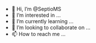- 👋 Hi, I’m @SeptioMS
- 👀 I’m interested in ...
- 🌱 I’m currently learning ...
- 💞️ I’m looking to collaborate on ...
- 📫 How to reach me ...

<!---
SeptioMS/SeptioMS is a ✨ special ✨ repository because its `README.md` (this file) appears on your GitHub profile.
You can click the Preview link to take a look at your changes.
--->
